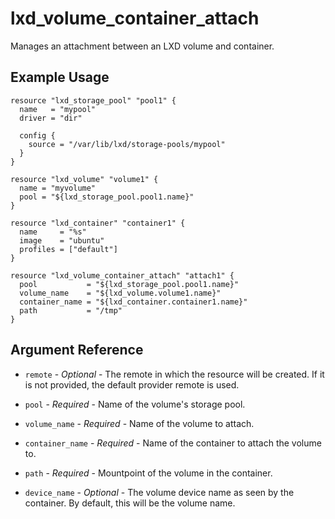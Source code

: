 # lxd_volume_container_attach

Manages an attachment between an LXD volume and container.

## Example Usage

```hcl
resource "lxd_storage_pool" "pool1" {
  name   = "mypool"
  driver = "dir"

  config {
    source = "/var/lib/lxd/storage-pools/mypool"
  }
}

resource "lxd_volume" "volume1" {
  name = "myvolume"
  pool = "${lxd_storage_pool.pool1.name}"
}

resource "lxd_container" "container1" {
  name     = "%s"
  image    = "ubuntu"
  profiles = ["default"]
}

resource "lxd_volume_container_attach" "attach1" {
  pool           = "${lxd_storage_pool.pool1.name}"
  volume_name    = "${lxd_volume.volume1.name}"
  container_name = "${lxd_container.container1.name}"
  path           = "/tmp"
}
```

## Argument Reference

* `remote` - *Optional* - The remote in which the resource will be created. If
	it is not provided, the default provider remote is used.

* `pool` - *Required* - Name of the volume's storage pool.

* `volume_name` - *Required* - Name of the volume to attach.

* `container_name` - *Required* - Name of the container to attach the volume to.

* `path` - *Required* - Mountpoint of the volume in the container.

* `device_name` - *Optional* - The volume device name as seen by the container.
	By default, this will be the volume name.
